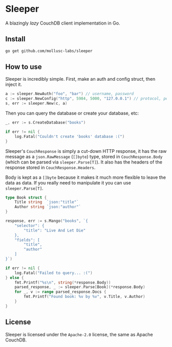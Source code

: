 # Sleeper

A blazingly <i>lazy</i> CouchDB client implementation in Go.

## Install

```bash
go get github.com/mollusc-labs/sleeper
```

## How to use

Sleeper is incredibly simple. First, make an auth and config struct,
then inject it.

```go
a := sleeper.NewAuth("foo", "bar") // username, password
c := sleeper.NewConfig("http", 5984, 5000, "127.0.0.1") // protocol, port, timeout, host
s, err := sleeper.New(c, a)
```

Then you can query the database or create your database, etc:

```go
_, err := s.CreateDatabase("books")

if err != nil {
    log.Fatal("Couldn't create 'books' database :(")
}
```

Sleeper's `CouchResponse` is simply a cut-down HTTP response, it has the raw
message as a `json.RawMessage` (`[]byte`) type, stored in `CouchResponse.Body` (which can be parsed via `sleeper.Parse[T]`).
It also has the headers of the response stored in `CouchResponse.Headers`.

Body is kept as a `[]byte` because it makes it much more flexible to leave the data as data.
If you really need to manipulate it you can use `sleeper.Parse[T]`.

```go
type Book struct {
    Title string  `json:"title"`
    Author string `json:"author"`
}

response, err := s.Mango("books", `{
    "selector": {
        "title": "Live And Let Die"
    },
    "fields": [
        "title",
        "author"
    ]
}`)

if err != nil {
    log.Fatal("Failed to query... :(")
} else {
    fmt.Printf("%s\n", string(*response.Body))
    parsed_response, _ := sleeper.Parse[Book](*response.Body)
    for _, v := range parsed_response.Docs {
        fmt.Printf("Found book: %v by %v", v.Title, v.Author)
    }
}
```

## License

Sleeper is licensed under the `Apache-2.0` license, the same as Apache CouchDB.
